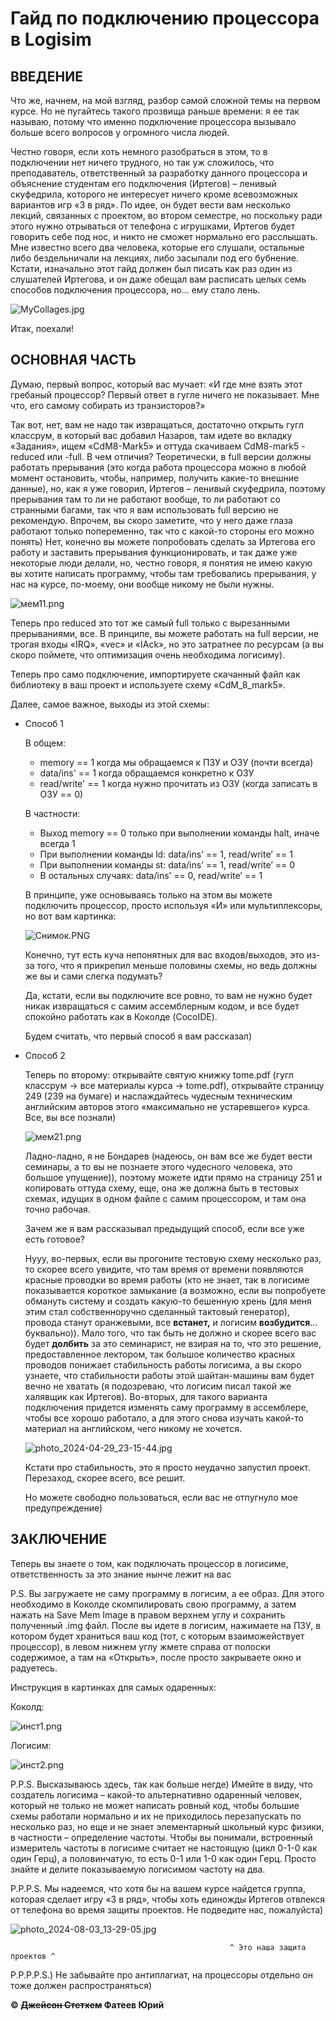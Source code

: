 # Гайд по подключению процессора в Logisim

## ВВЕДЕНИЕ

Что же, начнем, на мой взгляд, разбор самой сложной темы на первом курсе. Но не пугайтесь такого прозвища раньше времени: я ее так называю, потому что именно подключение процессора вызывало больше всего вопросов у огромного числа людей.

Честно говоря, если хоть немного разобраться в этом, то в подключении нет ничего трудного, но так уж сложилось, что преподаватель, ответственный за разработку данного процессора и объяснение студентам его подключения (Иртегов) – ленивый скуфедрила, которого не интересует ничего кроме всевозможных вариантов игр «3 в ряд». По идее, он будет вести вам несколько лекций, связанных с проектом, во втором семестре, но поскольку ради этого нужно отрываться от телефона с игрушками, Иртегов будет говорить себе под нос, и никто не сможет нормально его расслышать. Мне известно всего два человека, которые его слушали, остальные либо бездельничали на лекциях, либо засыпали под его бубнение. Кстати, изначально этот гайд должен был писать как раз один из слушателей Иртегова, и он даже обещал вам расписать целых семь способов подключения процессора, но… ему стало лень.

![MyCollages.jpg](processor-implementation/MyCollages.jpg)

Итак, поехали!

## ОСНОВНАЯ ЧАСТЬ

Думаю, первый вопрос, который вас мучает: «И где мне взять этот гребаный процессор? Первый ответ в гугле ничего не показывает. Мне что, его самому собирать из транзисторов?»

Так вот, нет, вам не надо так извращаться, достаточно открыть гугл классрум, в который вас добавил Назаров, там идете во вкладку «Задания», ищем «CdM8-Mark5» и оттуда скачиваем CdM8-mark5 -reduced или -full. В чем отличия? Теоретически, в full версии должны работать прерывания (это когда работа процессора можно в любой момент остановить, чтобы, например, получить какие-то внешние данные), но, как я уже говорил, Иртегов – ленивый скуфедрила, поэтому прерывания там то ли не работают вообще, то ли работают со странными багами, так что я вам использовать full версию не рекомендую. Впрочем, вы скоро заметите, что у него даже глаза работают только попеременно, так что с какой-то стороны его можно понять) Нет, конечно вы можете попробовать сделать за Иртегова его работу и заставить прерывания функционировать, и так даже уже некоторые люди делали, но, честно говоря, я понятия не имею какую вы хотите написать программу, чтобы там требовались прерывания, у нас на курсе, по-моему, они вообще никому не были нужны.

![мем11.png](processor-implementation/%25D0%25BC%25D0%25B5%25D0%25BC11.png)

Теперь про reduced это тот же самый full только с вырезанными прерываниями, все. В принципе, вы можете работать на full версии, не трогая входы «IRQ», «vec» и «IAck», но это затратнее по ресурсам (а вы скоро поймете, что оптимизация очень необходима логисиму).

Теперь про само подключение, импортируете скачанный файл как библиотеку в ваш проект и используете схему «CdM_8_mark5».

Далее, самое важное, выходы из этой схемы:

- Способ 1
    
    В общем:
    
    - memory == 1 когда мы обращаемся к ПЗУ и ОЗУ (почти всегда)
    - data/ins' == 1 когда обращаемся конкретно к ОЗУ
    - read/write' == 1 когда нужно прочитать из ОЗУ (когда записать в ОЗУ == 0)
    
    В частности:
    
    - Выход memory == 0 только при выполнении команды halt, иначе всегда 1
    - При выполнении команды ld: data/ins’ == 1, read/write’ == 1
    - При выполнении команды st: data/ins’ == 1, read/write’ == 0
    - В остальных случаях: data/ins’ == 0, read/write’ == 1
    
    В принципе, уже основываясь только на этом вы можете подключить процессор, просто используя «И» или мультиплексоры, но вот вам картинка:
    
    ![Снимок.PNG](processor-implementation/%25D0%25A1%25D0%25BD%25D0%25B8%25D0%25BC%25D0%25BE%25D0%25BA.png)
    
    Конечно, тут есть куча непонятных для вас входов/выходов, это из-за того, что я прикрепил меньше половины схемы, но ведь должны же вы и сами слегка подумать?
    
    Да, кстати, если вы подключите все ровно, то вам не нужно будет никак извращаться с самим ассемблерным кодом, и все будет спокойно работать как в Коколде (CocoIDE).
    
    Будем считать, что первый способ я вам рассказал)
    
- Способ 2
    
    Теперь по второму: открывайте святую книжку tome.pdf (гугл классрум -> все материалы курса -> tome.pdf), открывайте страницу 249 (239 на бумаге) и наслаждайтесь чудесным техническим английским авторов этого «максимально не устаревшего» курса. Все, вы все познали)
    
    ![мем21.png](processor-implementation/%25D0%25BC%25D0%25B5%25D0%25BC21.png)
    
    Ладно-ладно, я не Бондарев (надеюсь, он вам все же будет вести семинары, а то вы не познаете этого чудесного человека, это большое упущение)), поэтому можете идти прямо на страницу 251 и копировать оттуда схему, еще, она же должна быть в тестовых схемах, идущих в одном файле с самим процессором, и там она точно рабочая.
    
    Зачем же я вам рассказывал предыдущий способ, если все уже есть готовое?
    
    Нууу, во-первых, если вы прогоните тестовую схему несколько раз, то скорее всего увидите, что там время от времени появляются красные проводки во время работы (кто не знает, так в логисиме показывается короткое замыкание (а возможно, если вы попробуете обмануть систему и создать какую-то бешенную хрень (для меня этим стал собственноручно сделанный тактовый генератор), провода станут оранжевыми, все **встанет,** и логисим **возбудится**… буквально)). Мало того, что так быть не должно и скорее всего вас будет **долбить** за это семинарист, не взирая на то, что это решение, предоставленное лектором, так большое количество красных проводов понижает стабильность работы логисима, а вы скоро узнаете, что стабильности работы этой шайтан-машины вам будет вечно не хватать (я подозреваю, что логисим писал такой же халявщик как Иртегов). Во-вторых, для такого варианта подключения придется изменять саму программу в ассемблере, чтобы все хорошо работало, а для этого снова изучать какой-то материал на английском, чего никому не хочется.
    
    ![photo_2024-04-29_23-15-44.jpg](processor-implementation/photo_2024-04-29_23-15-44.jpg)
    
    Кстати про стабильность, это я просто неудачно запустил проект. Перезаход, скорее всего, все решит.
    
    Но можете свободно пользоваться, если вас не отпугнуло мое предупреждение)
    

## ЗАКЛЮЧЕНИЕ

Теперь вы знаете о том, как подключать процессор в логисиме, ответственность за это знание нынче лежит на вас

P.S. Вы загружаете не саму программу в логисим, а ее образ. Для этого необходимо в Коколде скомпилировать свою программу, а затем нажать на Save Mem Image в правом верхнем углу и сохранить полученный .img файл. После вы идете в логисим, нажимаете на ПЗУ, в котором будет храниться ваш код (тот, с которым взаиможействует процессор), в левом нижнем углу жмете справа от полоски содержимое, а там на «Открыть», после просто закрываете окно и радуетесь.

Инструкция в картинках для самых одаренных:

Коколд:

![инст1.png](processor-implementation/%25D0%25B8%25D0%25BD%25D1%2581%25D1%25821.png)

Логисим:

![инст2.png](processor-implementation/%25D0%25B8%25D0%25BD%25D1%2581%25D1%25822.png)

P.P.S. Высказываюсь здесь, так как больше негде) Имейте в виду, что создатель логисима – какой-то альтернативно одаренный человек, который не только не может написать ровный код, чтобы большие схемы работали нормально и их не приходилось перезапускать по несколько раз, но еще и не знает элементарный школьный курс физики, в частности – определение частоты. Чтобы вы понимали, встроенный измеритель частоты в логисиме считает не настоящую (цикл 0-1-0 как один Герц), а половинчатую, то есть 0-1 или 1-0 как один Герц. Просто знайте и делите показываемую логисимом частоту на два.

P.P.P.S. Мы надеемся, что хотя бы на вашем курсе найдется группа, которая сделает игру «3 в ряд», чтобы хоть единожды Иртегов отвлекся от телефона во время защиты проектов. Не подведите нас, пожалуйста)

![photo_2024-08-03_13-29-05.jpg](processor-implementation/photo_2024-08-03_13-29-05.jpg)

                                                     ^ Это наша защита проектов ^

P.P.P.P.S.) Не забывайте про антиплагиат, на процессоры отдельно он тоже должен распространяться)

**© ~~Джейсон Стетхем~~ Фатеев Юрий**